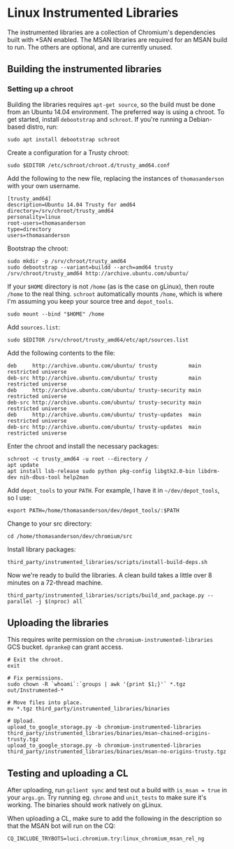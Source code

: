 # Linux Instrumented Libraries

The instrumented libraries are a collection of Chromium's dependencies built
with *SAN enabled. The MSAN libraries are required for an MSAN build to run. The
others are optional, and are currently unused.

## Building the instrumented libraries

### Setting up a chroot

Building the libraries requires `apt-get source`, so the build must be done from
an Ubuntu 14.04 environment. The preferred way is using a chroot. To get
started, install `debootstrap` and `schroot`. If you're running a Debian-based
distro, run:

```shell
sudo apt install debootstrap schroot
```

Create a configuration for a Trusty chroot:

```shell
sudo $EDITOR /etc/schroot/chroot.d/trusty_amd64.conf
```

Add the following to the new file, replacing the instances of `thomasanderson`
with your own username.

```
[trusty_amd64]
description=Ubuntu 14.04 Trusty for amd64
directory=/srv/chroot/trusty_amd64
personality=linux
root-users=thomasanderson
type=directory
users=thomasanderson
```

Bootstrap the chroot:

```shell
sudo mkdir -p /srv/chroot/trusty_amd64
sudo debootstrap --variant=buildd --arch=amd64 trusty /srv/chroot/trusty_amd64 http://archive.ubuntu.com/ubuntu/
```

If your `$HOME` directory is not `/home` (as is the case on gLinux), then route
`/home` to the real thing. `schroot` automatically mounts `/home`, which is
where I'm assuming you keep your source tree and `depot_tools`.

```shell
sudo mount --bind "$HOME" /home
```

Add `sources.list`:

```shell
sudo $EDITOR /srv/chroot/trusty_amd64/etc/apt/sources.list
```

Add the following contents to the file:

```
deb     http://archive.ubuntu.com/ubuntu/ trusty          main restricted universe
deb-src	http://archive.ubuntu.com/ubuntu/ trusty          main restricted universe
deb     http://archive.ubuntu.com/ubuntu/ trusty-security main restricted universe
deb-src http://archive.ubuntu.com/ubuntu/ trusty-security main restricted universe
deb     http://archive.ubuntu.com/ubuntu/ trusty-updates  main restricted universe
deb-src http://archive.ubuntu.com/ubuntu/ trusty-updates  main restricted universe
```

Enter the chroot and install the necessary packages:

```shell
schroot -c trusty_amd64 -u root --directory /
apt update
apt install lsb-release sudo python pkg-config libgtk2.0-bin libdrm-dev nih-dbus-tool help2man
```

Add `depot_tools` to your `PATH`. For example, I have it in `~/dev/depot_tools`,
so I use:

```shell
export PATH=/home/thomasanderson/dev/depot_tools/:$PATH
```

Change to your src directory:

```shell
cd /home/thomasanderson/dev/chromium/src
```

Install library packages:

```shell
third_party/instrumented_libraries/scripts/install-build-deps.sh
```

Now we're ready to build the libraries. A clean build takes a little over 8
minutes on a 72-thread machine.

```shell
third_party/instrumented_libraries/scripts/build_and_package.py --parallel -j $(nproc) all
```

## Uploading the libraries

This requires write permission on the `chromium-instrumented-libraries` GCS
bucket. `dpranke@` can grant access.

```shell
# Exit the chroot.
exit

# Fix permissions.
sudo chown -R `whoami`:`groups | awk '{print $1;}'` *.tgz out/Instrumented-*

# Move files into place.
mv *.tgz third_party/instrumented_libraries/binaries

# Upload.
upload_to_google_storage.py -b chromium-instrumented-libraries third_party/instrumented_libraries/binaries/msan-chained-origins-trusty.tgz
upload_to_google_storage.py -b chromium-instrumented-libraries third_party/instrumented_libraries/binaries/msan-no-origins-trusty.tgz
```

## Testing and uploading a CL

After uploading, run `gclient sync` and test out a build with `is_msan = true`
in your `args.gn`. Try running eg. `chrome` and `unit_tests` to make sure it's
working. The binaries should work natively on gLinux.

When uploading a CL, make sure to add the following in the description so that
the MSAN bot will run on the CQ:

```
CQ_INCLUDE_TRYBOTS=luci.chromium.try:linux_chromium_msan_rel_ng
```
